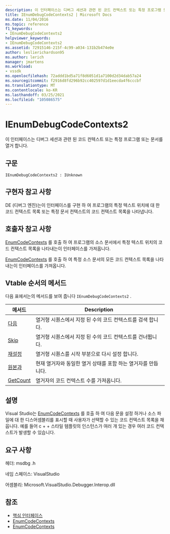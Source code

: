 ```yaml
---
description: 이 인터페이스는 디버그 세션과 관련 된 코드 컨텍스트 또는 특정 프로그램 또는 문서를 열거 합니다.
title: IEnumDebugCodeContexts2 | Microsoft Docs
ms.date: 11/04/2016
ms.topic: reference
f1_keywords:
- IEnumDebugCodeContexts2
helpviewer_keywords:
- IEnumDebugCodeContexts2
ms.assetid: 72915146-215f-4c99-a034-131b2b474e0e
author: leslierichardson95
ms.author: lerich
manager: jmartens
ms.workload:
- vssdk
ms.openlocfilehash: 72addd1bd5a71f8d6051d1a7100d2d34dab57a24
ms.sourcegitcommit: f2916d8fd296b92cc402597d1d1eecda4f6cccbf
ms.translationtype: MT
ms.contentlocale: ko-KR
ms.lasthandoff: 03/25/2021
ms.locfileid: "105086575"
---
```

# <a name="ienumdebugcodecontexts2"></a>IEnumDebugCodeContexts2
이 인터페이스는 디버그 세션과 관련 된 코드 컨텍스트 또는 특정 프로그램 또는 문서를 열거 합니다.

## <a name="syntax"></a>구문

```
IEnumDebugCodeContexts2 : IUnknown
```

## <a name="notes-for-implementers"></a>구현자 참고 사항
 DE (디버그 엔진)는이 인터페이스를 구현 하 여 프로그램의 특정 텍스트 위치에 대 한 코드 컨텍스트 목록 또는 특정 문서 컨텍스트의 코드 컨텍스트 목록을 나타냅니다.

## <a name="notes-for-callers"></a>호출자 참고 사항
 [EnumCodeContexts](../../../extensibility/debugger/reference/idebugprogram2-enumcodecontexts.md) 를 호출 하 여 프로그램의 소스 문서에서 특정 텍스트 위치의 코드 컨텍스트 목록을 나타내는이 인터페이스를 가져옵니다.

 [EnumCodeContexts](../../../extensibility/debugger/reference/idebugdocumentcontext2-enumcodecontexts.md) 를 호출 하 여 특정 소스 문서의 모든 코드 컨텍스트 목록을 나타내는이 인터페이스를 가져옵니다.

## <a name="methods-in-vtable-order"></a>Vtable 순서의 메서드
 다음 표에서는의 메서드를 보여 줍니다 `IEnumDebugCodeContexts2` .

|메서드|Description|
|------------|-----------------|
|[다음](../../../extensibility/debugger/reference/ienumdebugcodecontexts2-next.md)|열거형 시퀀스에서 지정 된 수의 코드 컨텍스트를 검색 합니다.|
|[Skip](../../../extensibility/debugger/reference/ienumdebugcodecontexts2-skip.md)|열거형 시퀀스에서 지정 된 수의 코드 컨텍스트를 건너뜁니다.|
|[재설정](../../../extensibility/debugger/reference/ienumdebugcodecontexts2-reset.md)|열거형 시퀀스를 시작 부분으로 다시 설정 합니다.|
|[원본과](../../../extensibility/debugger/reference/ienumdebugcodecontexts2-clone.md)|현재 열거자와 동일한 열거 상태를 포함 하는 열거자를 만듭니다.|
|[GetCount](../../../extensibility/debugger/reference/ienumdebugcodecontexts2-getcount.md)|열거자의 코드 컨텍스트 수를 가져옵니다.|

## <a name="remarks"></a>설명
 Visual Studio는 [EnumCodeContexts](../../../extensibility/debugger/reference/idebugprogram2-enumcodecontexts.md) 를 호출 하 여 다음 문을 설정 하거나 소스 파일에 대 한 디스어셈블리를 표시할 때 사용자가 선택할 수 있는 코드 컨텍스트 목록을 채웁니다. 예를 들어 c + + 스타일 템플릿의 인스턴스가 여러 개 있는 경우 여러 코드 컨텍스트가 발생할 수 있습니다.

## <a name="requirements"></a>요구 사항
 헤더: msdbg .h

 네임 스페이스: VisualStudio

 어셈블리: Microsoft.VisualStudio.Debugger.Interop.dll

## <a name="see-also"></a>참조
- [핵심 인터페이스](../../../extensibility/debugger/reference/core-interfaces.md)
- [EnumCodeContexts](../../../extensibility/debugger/reference/idebugprogram2-enumcodecontexts.md)
- [EnumCodeContexts](../../../extensibility/debugger/reference/idebugdocumentcontext2-enumcodecontexts.md)
